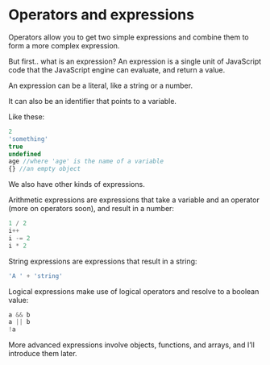 # Operators and expressions

Operators allow you to get two simple expressions and combine them to form a more complex expression.

But first.. what is an expression? An expression is a single unit of JavaScript code that the JavaScript engine can evaluate, and return a value.

An expression can be a literal, like a string or a number.

It can also be an identifier that points to a variable.

Like these:

```jsx
2
'something'
true
undefined
age //where 'age' is the name of a variable
{} //an empty object
```

We also have other kinds of expressions.

Arithmetic expressions are expressions that take a variable and an operator (more on operators soon), and result in a number:

```jsx
1 / 2
i++
i -= 2
i * 2
```

String expressions are expressions that result in a string:

```jsx
'A ' + 'string'
```

Logical expressions make use of logical operators and resolve to a boolean value:

```jsx
a && b
a || b
!a
```

More advanced expressions involve objects, functions, and arrays, and I’ll introduce them later.

